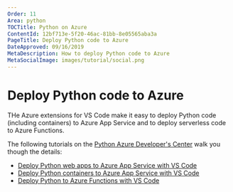 ```yaml
---
Order: 11
Area: python
TOCTitle: Python on Azure
ContentId: 12bf713e-5f20-46ac-81bb-8e05565aba3a
PageTitle: Deploy Python code to Azure
DateApproved: 09/16/2019
MetaDescription: How to deploy Python code to Azure
MetaSocialImage: images/tutorial/social.png
---
```


# Deploy Python code to Azure

THe Azure extensions for VS Code make it easy to deploy Python code (including containers) to Azure App Service and to deploy serverless code to Azure Functions.

The following tutorials on the [Python Azure Developer's Center](https://docs.microsoft.com/azure/python) walk you though the details:

- [Deploy Python web apps to Azure App Service with VS Code](https://docs.microsoft.com/azure/python/tutorial-deploy-app-service-on-linux-01)
- [Deploy Python containers to Azure App Service with VS Code](https://docs.microsoft.com/azure/python/tutorial-deploy-containers-01)
- [Deploy Python to Azure Functions with VS Code](https://docs.microsoft.com/azure/python/tutorial-vs-code-serverless-python-01)
